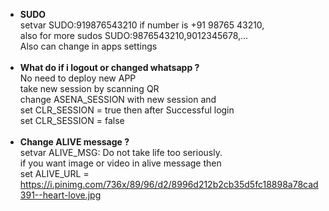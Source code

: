 * **SUDO**<br>
setvar SUDO:919876543210 if number is +91 98765 43210,<br>also for more sudos SUDO:9876543210,9012345678,...<br>
Also can change in apps settings<br><br>
* **What do if i logout or changed whatsapp ?**<br>
No need to deploy new APP <br>
take new session by scanning QR<br>
change ASENA_SESSION with new session and<br>
set CLR_SESSION = true then after Successful login<br>
set CLR_SESSION = false <br><br>
* **Change ALIVE message ?**<br>
setvar ALIVE_MSG: Do not take life too seriously.<br>
if you want image or video in alive message then<br>
set ALIVE_URL = https://i.pinimg.com/736x/89/96/d2/8996d212b2cb35d5fc18898a78cad391--heart-love.jpg